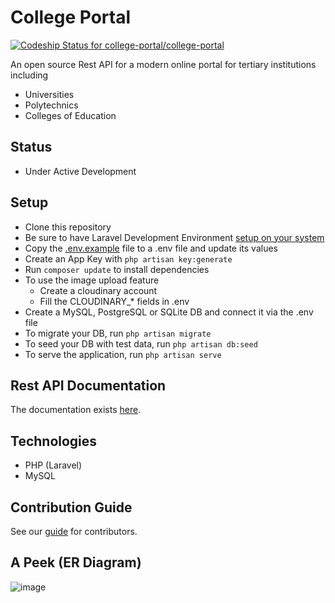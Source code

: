 # College Portal

[![Codeship Status for college-portal/college-portal](https://app.codeship.com/projects/9f257b40-6409-0136-9628-0a6e2570381d/status?branch=master)](https://app.codeship.com/projects/297074)

An open source Rest API for a modern online portal for tertiary institutions including

- Universities
- Polytechnics
- Colleges of Education

## Status

- Under Active Development

## Setup

- Clone this repository
- Be sure to have Laravel Development Environment [setup on your system](https://laravel.com/docs/5.6/installation)
- Copy the [.env.example](./.env.example) file to a .env file and update its values
- Create an App Key with `php artisan key:generate`
- Run `composer update` to install dependencies
- To use the image upload feature
  - Create a cloudinary account
  - Fill the CLOUDINARY_* fields in .env
- Create a MySQL, PostgreSQL or SQLite DB and connect it via the .env file
- To migrate your DB, run `php artisan migrate`
- To seed your DB with test data, run `php artisan db:seed`
- To serve the application, run `php artisan serve`

## Rest API Documentation

The documentation exists [here](./public/docs/source/index.md).

## Technologies

- PHP (Laravel)
- MySQL

## Contribution Guide

See our [guide](CONTRIBUTING.md) for contributors.

## A Peek (ER Diagram)

![image](https://user-images.githubusercontent.com/11996508/42640287-e33dfc6a-85e9-11e8-91f6-38eb670f8278.png)